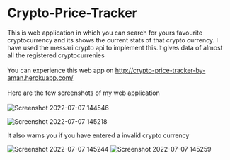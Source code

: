 # Crypto-Price-Tracker
This is web application in which you can search for yours favourite cryptocurrency and its shows the current stats of that crypto currency.
I have used the messari crypto api to implement this.It gives data of almost all the registered cryptocurrenies<br/><br/>
You can experience this web app on http://crypto-price-tracker-by-aman.herokuapp.com/<br/><br/> 
Here are the few screenshots of my web application <br/><br/>
![Screenshot 2022-07-07 144546](https://user-images.githubusercontent.com/83963885/177740058-83028f5a-5f29-4f50-a86c-b71f43430d78.png)

![Screenshot 2022-07-07 145218](https://user-images.githubusercontent.com/83963885/177740008-ecaeadf6-3de7-41c1-9a1e-a22bdf16f876.png)

It also warns you if you have entered a invalid crypto currency

![Screenshot 2022-07-07 145244](https://user-images.githubusercontent.com/83963885/177740032-de3ea761-a434-43a7-9e60-4a929007b255.png)
![Screenshot 2022-07-07 145259](https://user-images.githubusercontent.com/83963885/177740043-2b436731-d0ee-44d8-b4e5-1cc46d474932.png)


